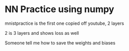 # NN Practice using numpy

mnistpractice is the first one copied off youtube, 2 layers 

2 is 3 layers and shows loss as well

Someone tell me how to save the weights and biases
